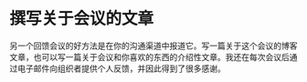 # 撰写关于会议的文章

另一个回馈会议的好方法是在你的沟通渠道中报道它。写一篇关于这个会议的博客文章，也可以写一篇关于会议和你喜欢的东西的介绍性文章。我还在每次会议后通过电子邮件向组织者提供个人反馈，并因此得到了很多感谢。